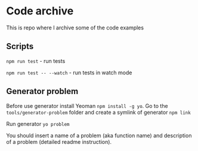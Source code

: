 # Code archive

This is repo where I archive some of the code examples

## Scripts

`npm run test` - run tests

`npm run test -- --watch` - run tests in watch mode

## Generator problem

Before use generator install Yeoman `npm install -g yo`. Go to the `tools/generator-problem` folder and create a symlink of generator `npm link`

Run generator `yo problem`

You should insert a name of a problem (aka function name) and description of a problem (detailed readme instruction).
